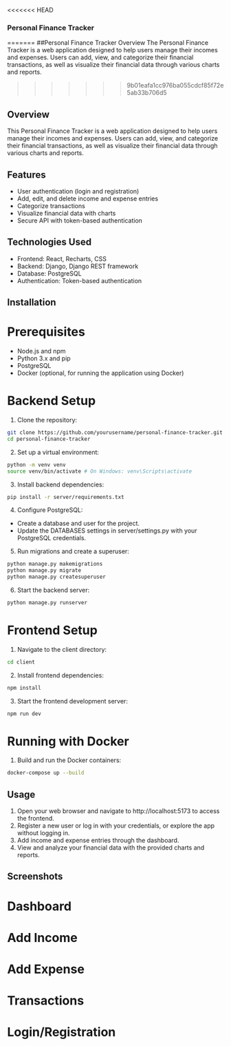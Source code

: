 <<<<<<< HEAD

### Personal Finance Tracker

=======
##Personal Finance Tracker
Overview
The Personal Finance Tracker is a web application designed to help users manage their incomes and expenses. Users can add, view, and categorize their financial transactions, as well as visualize their financial data through various charts and reports.

> > > > > > > 9b01eafa1cc976ba055cdcf85f72e5ab33b706d5

## Overview

This Personal Finance Tracker is a web application designed to help users manage their incomes and expenses. Users can add, view, and categorize their financial transactions, as well as visualize their financial data through various charts and reports.

## Features

- User authentication (login and registration)
- Add, edit, and delete income and expense entries
- Categorize transactions
- Visualize financial data with charts
- Secure API with token-based authentication

## Technologies Used

- Frontend: React, Recharts, CSS
- Backend: Django, Django REST framework
- Database: PostgreSQL
- Authentication: Token-based authentication

## Installation

# Prerequisites

- Node.js and npm
- Python 3.x and pip
- PostgreSQL
- Docker (optional, for running the application using Docker)

# Backend Setup

1. Clone the repository:

```bash
git clone https://github.com/yourusername/personal-finance-tracker.git
cd personal-finance-tracker
```

2. Set up a virtual environment:

```bash
python -m venv venv
source venv/bin/activate # On Windows: venv\Scripts\activate
```

3. Install backend dependencies:

```bash
pip install -r server/requirements.txt
```

4. Configure PostgreSQL:

- Create a database and user for the project.
- Update the DATABASES settings in server/settings.py with your PostgreSQL credentials.

5. Run migrations and create a superuser:

```bash
python manage.py makemigrations
python manage.py migrate
python manage.py createsuperuser
```

6. Start the backend server:

```bash
python manage.py runserver
```

# Frontend Setup

1. Navigate to the client directory:

```bash
cd client
```

2. Install frontend dependencies:

```bash
npm install
```

3. Start the frontend development server:

```bash
npm run dev
```

# Running with Docker

1. Build and run the Docker containers:

```bash
docker-compose up --build
```

## Usage

1. Open your web browser and navigate to http://localhost:5173 to access the frontend.
2. Register a new user or log in with your credentials, or explore the app without logging in.
3. Add income and expense entries through the dashboard.
4. View and analyze your financial data with the provided charts and reports.

## Screenshots

# Dashboard

# Add Income

# Add Expense

# Transactions

# Login/Registration
